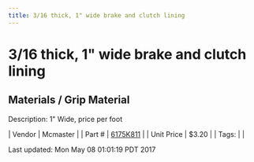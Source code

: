 ```yaml
---
title: 3/16 thick, 1" wide brake and clutch lining
---
```


# 3/16 thick, 1" wide brake and clutch lining
## Materials / Grip Material
Description: 	1" Wide, price per foot 

| Vendor | Mcmaster | 
| Part # | [6175K811](https://www.mcmaster.com/#6175K811) | 
| Unit Price | $3.20 | 
| Tags: |  | 

Last updated: Mon May 08 01:01:19 PDT 2017